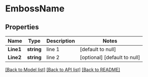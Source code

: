 # EmbossName

## Properties
Name | Type | Description | Notes
------------ | ------------- | ------------- | -------------
**Line1** | **string** | line 1 | [default to null]
**Line2** | **string** | line 2 | [optional] [default to null]

[[Back to Model list]](../README.md#documentation-for-models) [[Back to API list]](../README.md#documentation-for-api-endpoints) [[Back to README]](../README.md)

